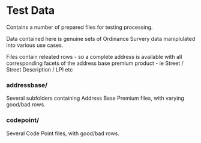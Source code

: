 Test Data
=========

Contains a number of prepared files for testing processing.

Data contained here is genuine sets of Ordinance Survery data maniplulated into various use cases.

Files contain releated rows - so a complete address is available with all corresponding facets of the address base premium product - ie Street / Street Description / LPI  etc

### addressbase/

Several subfolders containing Address Base Premium files, with varying good/bad rows.


### codepoint/

Several Code Point files, with good/bad rows.

